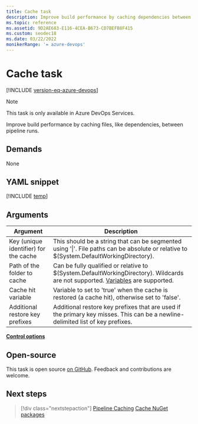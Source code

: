 ```yaml
---
title: Cache task
description: Improve build performance by caching dependencies between pipeline runs.
ms.topic: reference
ms.assetid: 9D2AE683-E116-4CEA-B673-CD7BEFB8F415
ms.custom: seodec18
ms.date: 03/22/2022
monikerRange: '= azure-devops'
---
```


# Cache task

[!INCLUDE [version-eq-azure-devops](../../../includes/version-eq-azure-devops.md)]

> [!NOTE]
> This task is only available in Azure DevOps Services.

Improve build performance by caching files, like dependencies, between pipeline runs.

## Demands

None

## YAML snippet

[!INCLUDE [temp](../includes/yaml/cache-v2.md)]

## Arguments

| Argument | Description |
|---|---|
| Key (unique identifier) for the cache | This should be a string that can be segmented using '\|'. File paths can be absolute or relative to $(System.DefaultWorkingDirectory). |
| Path of the folder to cache | Can be fully qualified or relative to $(System.DefaultWorkingDirectory). Wildcards are not supported. [Variables](../../build/variables.md) are supported. |
| Cache hit variable | Variable to set to 'true' when the cache is restored (a cache hit), otherwise set to 'false'. |
| Additional restore key prefixes | Additional restore key prefixes that are used if the primary key misses. This can be a newline-delimited list of key prefixes. |

[**Control options**](../../process/tasks.md#controloptions)

## Open-source

This task is open source [on GitHub](https://github.com/Microsoft/azure-pipelines-tasks). Feedback and contributions are welcome.

## Next steps

> [!div class="nextstepaction"]
> [Pipeline Caching](../../release/caching.md)
> [Cache NuGet packages](../../artifacts/caching-nuget.md)